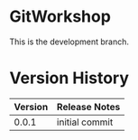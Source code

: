 # GitWorkshop
This is the development branch.

# Version History
| Version | Release Notes |
| --- | --- |
| 0.0.1 | initial commit |
